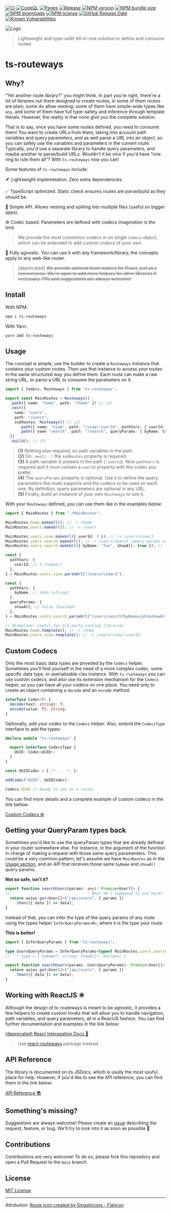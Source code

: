 [![CI](https://github.com/JoseLion/ts-routeways/actions/workflows/ci.yml/badge.svg)](https://github.com/JoseLion/ts-routeways/actions/workflows/ci.yml)
[![CodeQL](https://github.com/JoseLion/ts-routeways/actions/workflows/codeql.yml/badge.svg)](https://github.com/JoseLion/ts-routeways/actions/workflows/codeql.yml)
[![Pages](https://github.com/JoseLion/ts-routeways/actions/workflows/pages.yml/badge.svg)](https://github.com/JoseLion/ts-routeways/actions/workflows/pages.yml)
[![Release](https://github.com/JoseLion/ts-routeways/actions/workflows/release.yml/badge.svg)](https://github.com/JoseLion/ts-routeways/actions/workflows/release.yml)
[![NPM version](https://img.shields.io/npm/v/ts-routeways?logo=npm)](https://www.npmjs.com/package/ts-routeways)
[![NPM bundle size](https://img.shields.io/bundlephobia/min/ts-routeways)](https://www.npmjs.com/package/ts-routeways)
[![NPM downloads](https://img.shields.io/npm/dm/ts-routeways)](https://www.npmjs.com/package/ts-routeways)
[![NPM license](https://img.shields.io/npm/l/ts-routeways)](https://github.com/JoseLion/ts-routeways/blob/main/LICENSE)
[![GitHub Release Date](https://img.shields.io/github/release-date/JoseLion/ts-routeways)](https://github.com/JoseLion/ts-routeways/releases)
[![Known Vulnerabilities](https://snyk.io/test/github/JoseLion/ts-routeways/badge.svg)](https://snyk.io/test/github/JoseLion/ts-routeways)

![Logo](./docs/assets/logo%40128x128.png)

> Lightweight and type-safe! All-in-one solution to define and consume routes

# ts-routeways

## Why?

"Yet another route library?" you might think. In part you're right, there're a lot of libraries out there designed to create routes, in some of them routes are plain, some do allow nesting; some of them have simple-wide types like `any`, and some of them have full type-safety and inference through template literals. However, the reality is that none give you the complete solution.

That is to say, once you have some routes defined, you need to consume them! You want to create URLs from them, taking into account path variables and query parameters, and as well parse a URL into an object, so you can safely use the variables and parameters in the current route. Typically, you'd use a separate library to handle query parameters, and maybe another to parse/build URLs. Wouldn't it be nice if you'd have "one ring to rule them all"? With `ts-routeways` now you can!

Some features of `ts-routeways` include:

🪶 Lightweight implemetation. Zero extra dependencies.

✅ TypeScript optimized. Static check ensures routes are parse/build as they should be.

🍰 Simple API. Allows nesting and spliting into multiple files (useful on bigger apps).

⚙️ Codec based. Parameters are defined with codecs imagination is the limit.
> We provide the most commmon codecs in on single `Codecs` object, which can be extended to add custom codecs of your own.

🔧 Fully agnostic. You can use it with any framework/library, the concepts apply to any web-like router.
> (deprecated) ~~We provide optional hook makers for React, just as a convenience. We're open to add more helpers for other libraries if necessary. PRs and suggestions are always welcome!~~

## Install

With NPM:

```bash
npm i ts-routeways
```

With Yarn:

```bash
yarn add ts-routeways
```

## Usage

The concept is simple, use the builder to create a `Routeways` instance that contains your custom routes. Then use that instance to access your routes in the same structured way you define them. Each route can make a raw string URL, or parse a URL to consume the parameters on it.

```ts
import { Codecs, Routeways } from "ts-routeways";

export const MainRoutes = Routeways()
  .path({ name: "home", path: "/home" }) // (1)
  .nest({
    name: "users",
    path: "/users",
    subRoutes: Routeways() // (2)
      .path({ name: "view", path: "/view/:userId", pathVars: { userId: Codecs.Number } }) // (3)
      .path({ name "search", path: "/search", queryParams: { byName: Codecs.String, showAll: Codecs.Boolean } }) // (4)
  })
  .build(); // (5)
```

> **(1)** Nothing else required, no path variables in the path.
> <br/>
> **(2)** On `.nest(..)` the `subRoutes` property is required.
> <br/>
> **(3)** A path variable is present in the path (`:userId`). Now `pathVars` is required and it must contain a `userId` property with the codec you prefer.
> <br/>
> **(4)** The `queryParams` property is optional. Use it to define the query parameters the route supports and the codecs to be used on each one. By definition, query parameters are optional in any URL.
> <br/>
> **(5)** Finally, build an instance of your own `Routeways` to use it.

With your `Routeways` defined, you can use them like in the examples below:

```ts
import { MainRoutes } from "./MainRoutes";

MainRoutes.home.makeUrl(); // -> /home
MainRoutes.users.makeUrl(); // -> /users

MainRoutes.users.view.makeUrl({ userId: 3 }); // -> /users/view/3
MainRoutes.users.search.makeUrl(); // -> /users/search (query params are always optional)
MainRoutes.users.search.makeUrl({ byName: "foo", showAll: true }); // -> /users/search?byName=foo&showAll=true

const {
  pathVars: {
    userId, // 3 (number)
  },
} = MainRoutes.users.view.parseUrl("/users/view/3");

const {
  pathVars: {
    byName, // john (string)
  },
  queryParams: {
    showAll, // false (boolean)
  },
} = MainRoutes.users.search.parseUrl("/users/search?byName=john&showAll=false")

// #template: useful for 3rd party routing libraries
MainRoutes.home.template(); // -> /home
MainRoutes.users.view.template(); // -> /users/view/:userId
```

## Custom Codecs

Only the most basic data types are priveded by the `Codecs` helper. Sometimes you'll find yourself in the need of a more complex codec, some specific data type, or aserializable clas instance. With `ts-routeways` you can use custom codecs, and also use its extension mechanism for the `Codecs` helper, so you can have all your codecs on one place. You need only to create an object containing a `decode` and an `encode` method:
```ts
interface Codec<T> {
  decode(text: string): T;
  encode(value: T): string;
}
```

Optionally, add your codec to the `Codecs` helper. Also, extend the `CodecsType` interface to add the types:
```ts
declare module "ts-routeways" {

  export interface CodecsType {
    UUID: Codec<UUID>;
  }
}

const UUIDCodec = { /* ... */ };

addCodec("UUID", UUIDCodec);

Codecs.UUID // Ready to use on a router
```

You can find more details and a complete example of custom codecs in the link bellow:

[Custom Codecs ⚙️](./docs/CustomCodecs.md)

## Getting your QueryParam types back

Sometimes you'd like to use the queryParam types that are already defined in your router somewhere else. For instance, in the argument of the function in charge of making a request with those same query paramenters. This could be a very common pattern, let's assume we have `MainRoutes` as in the [Usage section](#usage), and an API that receives those same `byName` and `showAll` query params.

**Not so safe, isn't it?**
```ts
export function searchUsers(params: any): Promise<User[]> {
//                                  ^ What am I supposed to use here?
  return axios.get<User[]>("/api/users", { params })
    .then(({ data }) => data);
}
```

Instead of that, you can infer the type of the query params of any route using the types helper `InferQueryParams<R>`, where `R` is the type your route:

**This is better!**
```ts
import { InferQueryParams } from "ts-routeways";

type UsersQueryParams = InferQueryParams<typeof MainRoutes.users.search>;
//   ^ type = { byName?: string; showAll?: boolean; }

export function searchUsers(params: UsersQueryParams): Promise<User[]> {
  return axios.get<User[]>("/api/users", { params })
    .then(({ data }) => data);
}
```

## Working with ReactJS ⚛️

Although the design of ts-routeways is meant to be agnostic, it provides a few helpers to create custom hooks that will allow you to handle navigation, path variables, and query parameters, all in a ReactJS fashion. You can find further documentation and examples in the link below:

[(deprecated) React Interagation Docs 📘](./docs/ReactIntegration.md)

> Use [react-routeways](https://www.npmjs.com/package/react-routeways) package instead.

## API Reference

The library is documented on its JSDocs, which is usully the most usuful place for help. However, if you'd like to see the API reference, you can find them in the link below:

[API Reference 📚](./docs/APIReference.md)

## Something's missing?

Suggestions are always welcome! Please create an [issue](https://github.com/JoseLion/ts-routeways/issues/new) describing the request, feature, or bug. We'll try to look into it as soon as possible 🙂

## Contributions

Contributions are very welcome! To do so, please fork this repository and open a Pull Request to the `main` branch.

## License

[MIT License](./LICENSE)

---

_Attribution:_ <a href="https://www.flaticon.com/free-icons/route" title="route icons">Route icon created by Smashicons - Flaticon</a>
